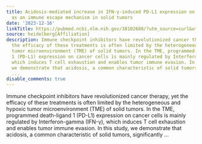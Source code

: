 ```yaml
---
title: Acidosis-mediated increase in IFN-γ-induced PD-L1 expression on cancer cells
  as an immune escape mechanism in solid tumors
date: '2023-12-16'
linkTitle: https://pubmed.ncbi.nlm.nih.gov/38102680/?utm_source=curl&utm_medium=rss&utm_campaign=pubmed-2&utm_content=1FakS-2QOkCT8HsMOQP1bCRQ4YzyumYOmxmF0moLsQ3dFB1E9V&fc=20220326224207&ff=20231216170650&v=2.18.0
source: heidelberg[Affiliation]
description: Immune checkpoint inhibitors have revolutionized cancer therapy, yet
  the efficacy of these treatments is often limited by the heterogeneous and hypoxic
  tumor microenvironment (TME) of solid tumors. In the TME, programmed death-ligand
  1 (PD-L1) expression on cancer cells is mainly regulated by Interferon-gamma (IFN-γ),
  which induces T cell exhaustion and enables tumor immune evasion. In this study,
  we demonstrate that acidosis, a common characteristic of solid tumors, significantly
  ...
disable_comments: true
---
```

Immune checkpoint inhibitors have revolutionized cancer therapy, yet the efficacy of these treatments is often limited by the heterogeneous and hypoxic tumor microenvironment (TME) of solid tumors. In the TME, programmed death-ligand 1 (PD-L1) expression on cancer cells is mainly regulated by Interferon-gamma (IFN-γ), which induces T cell exhaustion and enables tumor immune evasion. In this study, we demonstrate that acidosis, a common characteristic of solid tumors, significantly ...